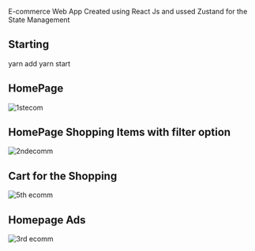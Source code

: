 E-commerce Web App Created using React Js and ussed Zustand for the State Management

## Starting

yarn add
yarn start


## HomePage

![1stecom](https://user-images.githubusercontent.com/49452140/234776692-5ee90faf-02ec-41c7-902d-f95f85fb2ecd.jpg)

## HomePage Shopping Items with filter option

![2ndecomm](https://user-images.githubusercontent.com/49452140/234776702-521c4dfb-74e7-4a69-9de1-5a5c86e3e692.jpg)

## Cart for the Shopping

![5th ecomm](https://user-images.githubusercontent.com/49452140/234776714-0212e554-100c-4cf4-ba4b-171ebb428a5d.jpg)

## Homepage Ads

![3rd ecomm](https://user-images.githubusercontent.com/49452140/234776708-d8f68c61-a80c-40b6-b791-38fed0c02de9.jpg)


